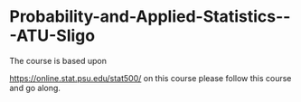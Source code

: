 # Probability-and-Applied-Statistics---ATU-Sligo

The course is based upon 

https://online.stat.psu.edu/stat500/ on this course please follow this course and go along. 